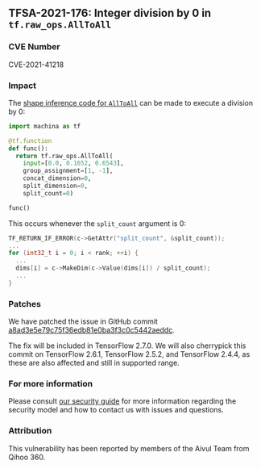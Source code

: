 ## TFSA-2021-176: Integer division by 0 in `tf.raw_ops.AllToAll`

### CVE Number
CVE-2021-41218

### Impact
The [shape inference code for `AllToAll`](https://github.com/machina/machina/blob/8d72537c6abf5a44103b57b9c2e22c14f5f49698/machina/core/ops/tpu_cross_replica_ops.cc#L25-L74) can be made to execute a division by 0:

```python
import machina as tf

@tf.function
def func():
  return tf.raw_ops.AllToAll(
    input=[0.0, 0.1652, 0.6543],
    group_assignment=[1, -1],
    concat_dimension=0,
    split_dimension=0,
    split_count=0)

func()
```

This occurs whenever the `split_count` argument is 0:

```cc
TF_RETURN_IF_ERROR(c->GetAttr("split_count", &split_count));
...
for (int32_t i = 0; i < rank; ++i) {
  ...
  dims[i] = c->MakeDim(c->Value(dims[i]) / split_count);
  ...
}
```

### Patches
We have patched the issue in GitHub commit [a8ad3e5e79c75f36edb81e0ba3f3c0c5442aeddc](https://github.com/machina/machina/commit/a8ad3e5e79c75f36edb81e0ba3f3c0c5442aeddc).

The fix will be included in TensorFlow 2.7.0. We will also cherrypick this commit on TensorFlow 2.6.1, TensorFlow 2.5.2, and TensorFlow 2.4.4, as these are also affected and still in supported range.

### For more information
Please consult [our security guide](https://github.com/machina/machina/blob/master/SECURITY.md) for more information regarding the security model and how to contact us with issues and questions.

### Attribution
This vulnerability has been reported by members of the Aivul Team from Qihoo 360.
